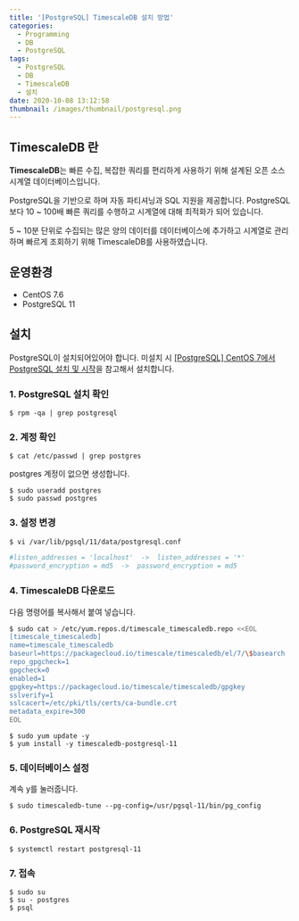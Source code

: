 ```yaml
---
title: '[PostgreSQL] TimescaleDB 설치 방법'
categories:
  - Programming
  - DB
  - PostgreSQL
tags:
  - PostgreSQL
  - DB
  - TimescaleDB
  - 설치
date: 2020-10-08 13:12:58
thumbnail: /images/thumbnail/postgresql.png
---
```


## TimescaleDB 란

**TimescaleDB**는 빠른 수집, 복잡한 쿼리를 편리하게 사용하기 위해 설계된 오픈 소스 시계열 데이터베이스입니다.

PostgreSQL을 기반으로 하며 자동 파티셔닝과 SQL 지원을 제공합니다. PostgreSQL 보다 10 ~ 100배 빠른 쿼리를 수행하고 시계열에 대해 최적화가 되어 있습니다.

5 ~ 10분 단위로 수집되는 많은 양의 데이터를 데이터베이스에 추가하고 시계열로 관리하며 빠르게 조회하기 위해 TimescaleDB를 사용하였습니다.

## 운영환경

- CentOS 7.6
- PostgreSQL 11

## 설치

PostgreSQL이 설치되어있어야 합니다. 미설치 시 [[PostgreSQL] CentOS 7에서 PostgreSQL 설치 및 시작](https://hgko1207.github.io/2020/09/10/postgresql-1/)을 참고해서 설치합니다.

### 1. PostgreSQL 설치 확인

```shell
$ rpm -qa | grep postgresql
```

### 2. 계정 확인

```shell
$ cat /etc/passwd | grep postgres
```

postgres 계정이 없으면 생성합니다.

```shell
$ sudo useradd postgres
$ sudo passwd postgres
```

### 3. 설정 변경

```bash
$ vi /var/lib/pgsql/11/data/postgresql.conf

#listen_addresses = 'localhost'  ->  listen_addresses = '*'
#password_encryption = md5  ->  password_encryption = md5
```

### 4. TimescaleDB 다운로드

다음 명령어를 복사해서 붙여 넣습니다.

```bash
$ sudo cat > /etc/yum.repos.d/timescale_timescaledb.repo <<EOL
[timescale_timescaledb]
name=timescale_timescaledb
baseurl=https://packagecloud.io/timescale/timescaledb/el/7/\$basearch
repo_gpgcheck=1
gpgcheck=0
enabled=1
gpgkey=https://packagecloud.io/timescale/timescaledb/gpgkey
sslverify=1
sslcacert=/etc/pki/tls/certs/ca-bundle.crt
metadata_expire=300
EOL
```

```shell
$ sudo yum update -y
$ yum install -y timescaledb-postgresql-11
```

### 5. 데이터베이스 설정

계속 y를 눌러줍니다.

```shell
$ sudo timescaledb-tune --pg-config=/usr/pgsql-11/bin/pg_config
```

### 6. PostgreSQL 재시작

```shell
$ systemctl restart postgresql-11
```

### 7. 접속

```shell
$ sudo su
$ su - postgres
$ psql
```
